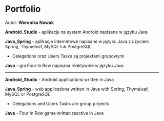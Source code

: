 # Portfolio
Autor: **Weronika Nowak**

**Android_Studio** - aplikacje na system Android napisane w języku Java

**Java_Spring** - aplikacje internetowe napisane w języku Java z użyciem Spring, Thymeleaf, MySQL lub PostgreSQL

- Delegations oraz Users Tasks są projektami grupowymi

**Java** - gra Four In Row napisana reaktywnie w języku Java

------

**Android_Studio** - Android applications written in Java

**Java_Spring** - web applications written in Java with Spring, Thymeleaf, MySQL or PostgreSQL

- Delegations and Users Tasks are group projects

**Java** - Four In Row game written reactive in Java
